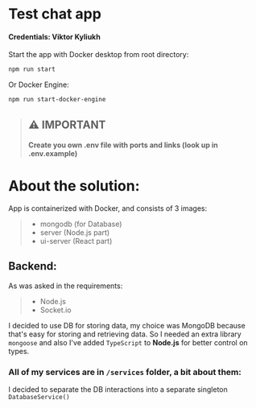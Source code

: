 # Test chat app
#### Credentials: Viktor Kyliukh 

Start the app with Docker desktop from root directory:
```bash
npm run start
```
Or
Docker Engine:
```bash
npm run start-docker-engine
```

> ## **⚠️ IMPORTANT️**
> #### Create you own .env file with ports and links (look up in .env.example)

# About the solution:

App is containerized with Docker, and consists of 3 images:

> - mongodb (for Database)
> - server (Node.js part)
> - ui-server (React part)

## Backend:

As was asked in the requirements:

> - Node.js
> - Socket.io 

I decided to use DB for storing data, 
my choice was MongoDB because that's 
easy for storing and retrieving data. 
So I needed an extra library `mongoose` and also
I've added `TypeScript` to **Node.js** for better 
control on types.

### All of my services are in `/services` folder, a bit about them:

I decided to separate the DB interactions into a separate
singleton `DatabaseService()`

